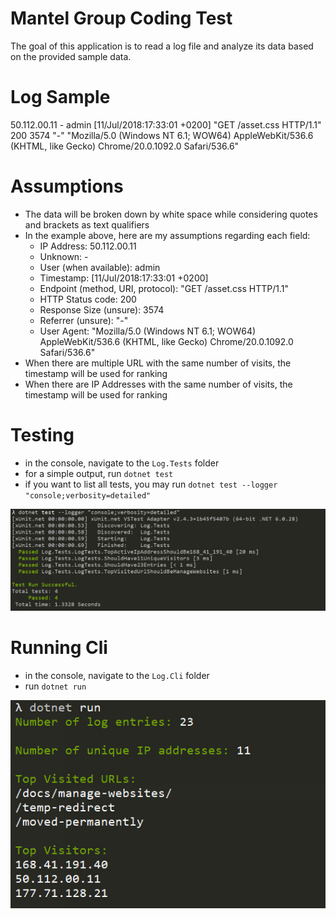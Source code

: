 # Mantel Group Coding Test

The goal of this application is to read a log file and analyze its data based on the provided sample data.

# Log Sample

50.112.00.11 - admin [11/Jul/2018:17:33:01 +0200] "GET /asset.css HTTP/1.1" 200 3574 "-" "Mozilla/5.0 (Windows NT 6.1; WOW64) AppleWebKit/536.6 (KHTML, like Gecko) Chrome/20.0.1092.0 Safari/536.6"

# Assumptions

* The data will be broken down by white space while considering quotes and brackets as text qualifiers
* In the example above, here are my assumptions regarding each field:
  * IP Address: 50.112.00.11 
  * Unknown: - 
  * User (when available): admin 
  * Timestamp: [11/Jul/2018:17:33:01 +0200] 
  * Endpoint (method, URI, protocol): "GET /asset.css HTTP/1.1" 
  * HTTP Status code: 200 
  * Response Size (unsure): 3574 
  * Referrer (unsure): "-" 
  * User Agent: "Mozilla/5.0 (Windows NT 6.1; WOW64) AppleWebKit/536.6 (KHTML, like Gecko) Chrome/20.0.1092.0 Safari/536.6"
* When there are multiple URL with the same number of visits, the timestamp will be used for ranking
* When there are IP Addresses with the same number of visits, the timestamp will be used for ranking

# Testing

* in the console, navigate to the `Log.Tests` folder
* for a simple output, run `dotnet test`
* if you want to list all tests, you may run `dotnet test --logger "console;verbosity=detailed"`

![output](2024-08-08_12-38-11.jpg)

# Running Cli

* in the console, navigate to the `Log.Cli` folder
* run `dotnet run`


![output](2024-08-08_12-28-22.jpg)